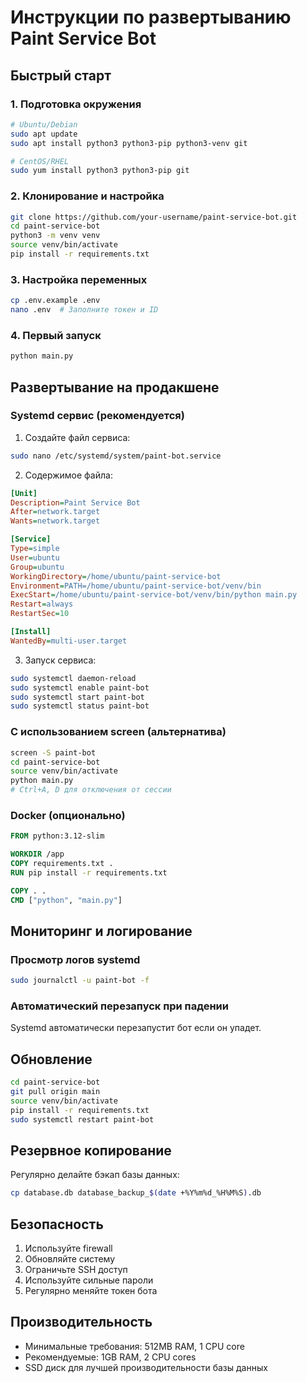 # Инструкции по развертыванию Paint Service Bot

## Быстрый старт

### 1. Подготовка окружения
```bash
# Ubuntu/Debian
sudo apt update
sudo apt install python3 python3-pip python3-venv git

# CentOS/RHEL
sudo yum install python3 python3-pip git
```

### 2. Клонирование и настройка
```bash
git clone https://github.com/your-username/paint-service-bot.git
cd paint-service-bot
python3 -m venv venv
source venv/bin/activate
pip install -r requirements.txt
```

### 3. Настройка переменных
```bash
cp .env.example .env
nano .env  # Заполните токен и ID
```

### 4. Первый запуск
```bash
python main.py
```

## Развертывание на продакшене

### Systemd сервис (рекомендуется)

1. Создайте файл сервиса:
```bash
sudo nano /etc/systemd/system/paint-bot.service
```

2. Содержимое файла:
```ini
[Unit]
Description=Paint Service Bot
After=network.target
Wants=network.target

[Service]
Type=simple
User=ubuntu
Group=ubuntu
WorkingDirectory=/home/ubuntu/paint-service-bot
Environment=PATH=/home/ubuntu/paint-service-bot/venv/bin
ExecStart=/home/ubuntu/paint-service-bot/venv/bin/python main.py
Restart=always
RestartSec=10

[Install]
WantedBy=multi-user.target
```

3. Запуск сервиса:
```bash
sudo systemctl daemon-reload
sudo systemctl enable paint-bot
sudo systemctl start paint-bot
sudo systemctl status paint-bot
```

### С использованием screen (альтернатива)
```bash
screen -S paint-bot
cd paint-service-bot
source venv/bin/activate
python main.py
# Ctrl+A, D для отключения от сессии
```

### Docker (опционально)
```dockerfile
FROM python:3.12-slim

WORKDIR /app
COPY requirements.txt .
RUN pip install -r requirements.txt

COPY . .
CMD ["python", "main.py"]
```

## Мониторинг и логирование

### Просмотр логов systemd
```bash
sudo journalctl -u paint-bot -f
```

### Автоматический перезапуск при падении
Systemd автоматически перезапустит бот если он упадет.

## Обновление

```bash
cd paint-service-bot
git pull origin main
source venv/bin/activate
pip install -r requirements.txt
sudo systemctl restart paint-bot
```

## Резервное копирование

Регулярно делайте бэкап базы данных:
```bash
cp database.db database_backup_$(date +%Y%m%d_%H%M%S).db
```

## Безопасность

1. Используйте firewall
2. Обновляйте систему
3. Ограничьте SSH доступ
4. Используйте сильные пароли
5. Регулярно меняйте токен бота

## Производительность

- Минимальные требования: 512MB RAM, 1 CPU core
- Рекомендуемые: 1GB RAM, 2 CPU cores
- SSD диск для лучшей производительности базы данных
